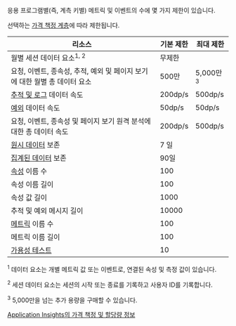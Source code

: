 응용 프로그램별(즉, 계측 키별) 메트릭 및 이벤트의 수에 몇 가지 제한이 있습니다.

선택하는 [가격 책정 계층](https://azure.microsoft.com/pricing/details/application-insights/)에 따라 제한됩니다.

**리소스** | **기본 제한** | **최대 제한**
-------- | ------------- | -------------
월별 세션 데이터 요소<sup>1, 2</sup> | 무제한 | 
요청, 이벤트, 종속성, 추적, 예외 및 페이지 보기에 대한 월별 총 데이터 요소 | 500만 | 5,000만<sup>3</sup>
[추적 및 로그](../articles/application-insights/app-insights-search-diagnostic-logs.md) 데이터 속도 | 200dp/s | 500dp/s
[예외](../articles/application-insights/app-insights-asp-net-exceptions.md) 데이터 속도 | 50dp/s | 50dp/s
요청, 이벤트, 종속성 및 페이지 보기 원격 분석에 대한 총 데이터 속도 | 200dp/s | 500dp/s
[원시 데이터](../articles/application-insights/app-insights-diagnostic-search.md) 보존 | 7 일
[집계된 데이터](../articles/application-insights/app-insights-metrics-explorer.md) 보존 | 90일
[속성](../articles/application-insights/app-insights-api-custom-events-metrics.md#properties) 이름 수 | 100 |
속성 이름 길이 | 100 | 
속성 값 길이 | 1000 | 
추적 및 예외 메시지 길이 | 10000 |
[메트릭](../articles/application-insights/app-insights-api-custom-events-metrics.md#properties) 이름 수 | 100 |
메트릭 이름 길이 | 100 | 
[가용성 테스트](../articles/application-insights/app-insights-monitor-web-app-availability.md) | 10 | 

<sup>1</sup> 데이터 요소는 개별 메트릭 값 또는 이벤트로, 연결된 속성 및 측정 값이 있습니다.

<sup>2</sup> 세션 데이터 요소는 세션의 시작 또는 종료를 기록하고 사용자 ID를 기록합니다.

<sup>3</sup> 5,000만을 넘는 추가 용량을 구매할 수 있습니다.
 
[Application Insights의 가격 책정 및 할당량 정보](../articles/application-insights/app-insights-pricing.md)

<!---HONumber=AcomDC_0622_2016-->